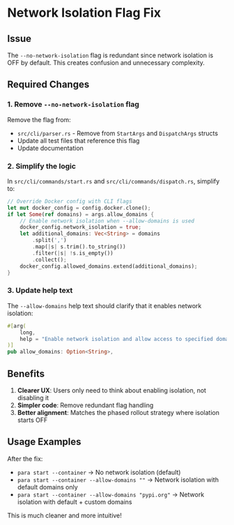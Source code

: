 # Network Isolation Flag Fix

## Issue
The `--no-network-isolation` flag is redundant since network isolation is OFF by default. This creates confusion and unnecessary complexity.

## Required Changes

### 1. Remove `--no-network-isolation` flag

Remove the flag from:
- `src/cli/parser.rs` - Remove from `StartArgs` and `DispatchArgs` structs
- Update all test files that reference this flag
- Update documentation

### 2. Simplify the logic

In `src/cli/commands/start.rs` and `src/cli/commands/dispatch.rs`, simplify to:

```rust
// Override Docker config with CLI flags
let mut docker_config = config.docker.clone();
if let Some(ref domains) = args.allow_domains {
    // Enable network isolation when --allow-domains is used
    docker_config.network_isolation = true;
    let additional_domains: Vec<String> = domains
        .split(',')
        .map(|s| s.trim().to_string())
        .filter(|s| !s.is_empty())
        .collect();
    docker_config.allowed_domains.extend(additional_domains);
}
```

### 3. Update help text

The `--allow-domains` help text should clarify that it enables network isolation:

```rust
#[arg(
    long,
    help = "Enable network isolation and allow access to specified domains (comma-separated)"
)]
pub allow_domains: Option<String>,
```

## Benefits

1. **Clearer UX**: Users only need to think about enabling isolation, not disabling it
2. **Simpler code**: Remove redundant flag handling
3. **Better alignment**: Matches the phased rollout strategy where isolation starts OFF

## Usage Examples

After the fix:
- `para start --container` → No network isolation (default)
- `para start --container --allow-domains ""` → Network isolation with default domains only
- `para start --container --allow-domains "pypi.org"` → Network isolation with default + custom domains

This is much cleaner and more intuitive!